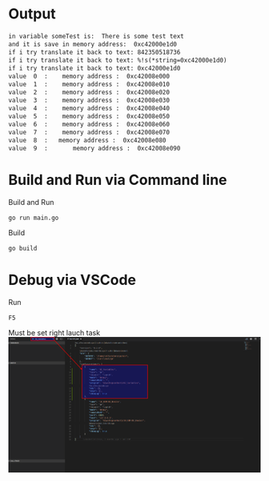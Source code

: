 

# Output


```Shell
in variable someTest is:  There is some test text
and it is save in memory address:  0xc42000e1d0
if i try translate it back to text: 842350518736
if i try translate it back to text: %!s(*string=0xc42000e1d0)
if i try translate it back to text: 0xc42000e1d0
value  0  :    memory address :  0xc42008e000
value  1  :    memory address :  0xc42008e010
value  2  :    memory address :  0xc42008e020
value  3  :    memory address :  0xc42008e030
value  4  :    memory address :  0xc42008e040
value  5  :    memory address :  0xc42008e050
value  6  :    memory address :  0xc42008e060
value  7  :    memory address :  0xc42008e070
value  8  :   memory address :  0xc42008e080
value  9  :       memory address :  0xc42008e090
```

# Build and Run via Command line

Build and Run
```Shell
go run main.go
```

Build
```Shell
go build
```

# Debug via VSCode

Run
```Shell
F5
```

Must be set right lauch task
![alt tag](https://raw.githubusercontent.com/lukaskellerstein/GolangTrainingProjects/master/images/Selection_030.png)